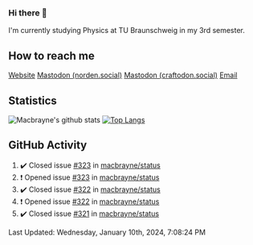 ### Hi there 👋
I'm currently studying Physics at TU Braunschweig in my 3rd semester.

## How to reach me
[Website](https://florentin-schleuss.de)
<a rel="me" href="https://norden.social/@florentin">Mastodon (norden.social)</a>
<a rel="me" href="https://craftodon.social/@frodolon">Mastodon (craftodon.social)</a>
[Email](mailto:hello@macbrayne.de)

## Statistics
![Macbrayne's github stats](https://github-readme-stats.vercel.app/api?username=macbrayne&count_private=true&show_icons=true&hide_rank=true&custom_title=macbrayne's%20GitHub%20Stats)
[![Top Langs](https://github-readme-stats.vercel.app/api/top-langs/?username=macbrayne&exclude_repo=liftron&layout=compact)](https://github.com/anuraghazra/github-readme-stats)
## GitHub Activity

<!--RECENT_ACTIVITY:start-->
1. ✔️ Closed issue [#323](https://github.com/macbrayne/status/issues/323) in [macbrayne/status](https://github.com/macbrayne/status)
2. ❗️ Opened issue [#323](https://github.com/macbrayne/status/issues/323) in [macbrayne/status](https://github.com/macbrayne/status)
3. ✔️ Closed issue [#322](https://github.com/macbrayne/status/issues/322) in [macbrayne/status](https://github.com/macbrayne/status)
4. ❗️ Opened issue [#322](https://github.com/macbrayne/status/issues/322) in [macbrayne/status](https://github.com/macbrayne/status)
5. ✔️ Closed issue [#321](https://github.com/macbrayne/status/issues/321) in [macbrayne/status](https://github.com/macbrayne/status)
<!--RECENT_ACTIVITY:end-->

<!--RECENT_ACTIVITY:last_update-->
Last Updated: Wednesday, January 10th, 2024, 7:08:24 PM
<!--RECENT_ACTIVITY:last_update_end-->


<!--
**macbrayne/macbrayne** is a ✨ _special_ ✨ repository because its `README.md` (this file) appears on your GitHub profile.

Here are some ideas to get you started:

- 🔭 I’m currently working on ...
- 🌱 I’m currently learning ...
- 👯 I’m looking to collaborate on ...
- 🤔 I’m looking for help with ...
- 💬 Ask me about ...
- 📫 How to reach me: ...
- 😄 Pronouns: ...
- ⚡ Fun fact: ...
-->

